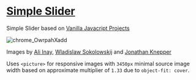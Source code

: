 # [Simple Slider](https://simple-slider-chausme.netlify.app)

Simple Slider based on [Vanilla Javacript Projects](https://www.vanillajavascriptprojects.com/)

![chrome_OwrpahXadd](https://user-images.githubusercontent.com/8984203/224674548-e1c2eda7-af8f-4555-a500-b7a7e988f9a0.gif)

Images by [Ali Inay](https://unsplash.com/@inayali), [Wladislaw Sokolowskij](https://unsplash.com/@wsokolowskij) and [Jonathan Knepper](https://unsplash.com/@jknepp)

Uses `<picture>` for responsive images with `3450px` minimal source image width based on approximate multiplier of `1.33` due to `object-fit: cover`.
